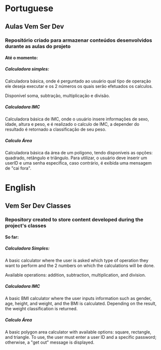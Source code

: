 # Portuguese

## Aulas Vem Ser Dev

### Repositório criado para armazenar conteúdos desenvolvidos durante as aulas do projeto

#### Até o momento: 
##### Calculadora simples:
Calculadora básica, onde é perguntado ao usuário qual tipo de operação ele deseja executar e os 2 números os quais serão efetuados os calculos.

Disponível soma, subtração, multiplicação e divisão.

##### Calculadora IMC
Calculadora básica de IMC, onde o usuário insere informações de sexo, idade, altura e peso, e é realizado o calculo de IMC, a depender do resultado é retornado a classificação de seu peso.

##### Calculo Área
Calculadora básica da área de um polígono, tendo disponíveis as opções: quadrado, retângulo e triângulo. Para utilizar, o usuário deve inserir um userID e uma senha específica, caso contrário, é exibida uma mensagem de "cai fora".

# English

## Vem Ser Dev Classes

### Repository created to store content developed during the project's classes

#### So far:
##### Calculadora Simples:
A basic calculator where the user is asked which type of operation they want to perform and the 2 numbers on which the calculations will be done.

Available operations: addition, subtraction, multiplication, and division.

##### Calculadora IMC
A basic BMI calculator where the user inputs information such as gender, age, height, and weight, and the BMI is calculated. Depending on the result, the weight classification is returned.

##### Calculo Área
A basic polygon area calculator with available options: square, rectangle, and triangle. To use, the user must enter a user ID and a specific password; otherwise, a "get out" message is displayed.
